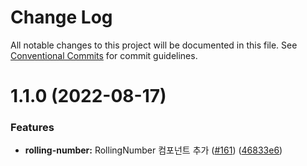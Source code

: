 # Change Log

All notable changes to this project will be documented in this file.
See [Conventional Commits](https://conventionalcommits.org) for commit guidelines.

# 1.1.0 (2022-08-17)


### Features

* **rolling-number:** RollingNumber 컴포넌트 추가 ([#161](https://github.com/Lubycon/lubycon-frontend-libraries/issues/161)) ([46833e6](https://github.com/Lubycon/lubycon-frontend-libraries/commit/46833e62d7bf5e7c896628bb01899447697d9a75))
